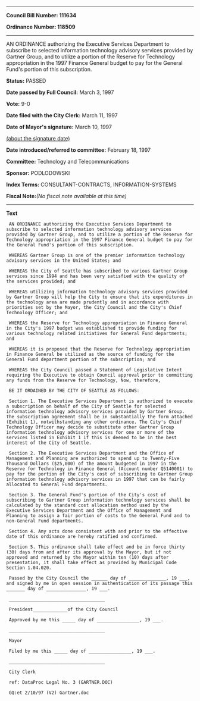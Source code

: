 

********

**Council Bill Number: 111634**
   
**Ordinance Number: 118509**
********

 AN ORDINANCE authorizing the Executive Services Department to subscribe to selected information technology advisory services provided by Gartner Group, and to utilize a portion of the Reserve for Technology appropriation in the 1997 Finance General budget to pay for the General Fund's portion of this subscription.

**Status:** PASSED
   
**Date passed by Full Council:** March 3, 1997
   
**Vote:** 9-0
   
**Date filed with the City Clerk:** March 11, 1997
   
**Date of Mayor's signature:** March 10, 1997
   
[(about the signature date)](/~public/approvaldate.htm)
   
   
   
**Date introduced/referred to committee:** February 18, 1997
   
**Committee:** Technology and Telecommunications
   
**Sponsor:** PODLODOWSKI
   
   
**Index Terms:** CONSULTANT-CONTRACTS, INFORMATION-SYSTEMS

**Fiscal Note:**_(No fiscal note available at this time)_

********

**Text**
   
```
 AN ORDINANCE authorizing the Executive Services Department to subscribe to selected information technology advisory services provided by Gartner Group, and to utilize a portion of the Reserve for Technology appropriation in the 1997 Finance General budget to pay for the General Fund's portion of this subscription.

 WHEREAS Gartner Group is one of the premier information technology advisory services in the United States; and

 WHEREAS the City of Seattle has subscribed to various Gartner Group services since 1994 and has been very satisfied with the quality of the services provided; and

 WHEREAS utilizing information technology advisory services provided by Gartner Group will help the City to ensure that its expenditures in the technology area are made prudently and in accordance with priorities set by the Mayor, the City Council and the City's Chief Technology Officer; and

 WHEREAS the Reserve for Technology appropriation in Finance General in the City's 1997 budget was established to provide funding for various technology related initiatives for General Fund departments; and

 WHEREAS it is proposed that the Reserve for Technology appropriation in Finance General be utilized as the source of funding for the General Fund department portion of the subscription; and

 WHEREAS the City Council passed a Statement of Legislative Intent requiring the Executive to obtain Council approval prior to committing any funds from the Reserve for Technology, Now, therefore,

 BE IT ORDAINED BY THE CITY OF SEATTLE AS FOLLOWS:

 Section 1. The Executive Services Department is authorized to execute a subscription on behalf of the City of Seattle for selected information technology advisory services provided by Gartner Group. The subscription agreement shall be in substantially the form attached (Exhibit 1), notwithstanding any other ordinance. The City's Chief Technology Officer may decide to substitute other Gartner Group information technology advisory services for one or more of the services listed in Exhibit 1 if this is deemed to be in the best interest of the City of Seattle.

 Section 2. The Executive Services Department and the Office of Management and Planning are authorized to spend up to Twenty-Five Thousand Dollars ($25,000) of the amount budgeted in 1997 in the Reserve for Technology in Finance General (Account number Q5140001) to pay for the portion of the City's cost of subscribing to Gartner Group information technology advisory services in 1997 that can be fairly allocated to General Fund departments.

 Section 3. The General Fund's portion of the City's cost of subscribing to Gartner Group information technology services shall be calculated by the standard cost allocation method used by the Executive Services Department and the Office of Management and Planning to assign a fair portion of costs to the General Fund and to non-General Fund departments.

 Section 4. Any acts done consistent with and prior to the effective date of this ordinance are hereby ratified and confirmed.

 Section 5. This ordinance shall take effect and be in force thirty (30) days from and after its approval by the Mayor, but if not approved and returned by the Mayor within ten (10) days after presentation, it shall take effect as provided by Municipal Code Section 1.04.020.

 Passed by the City Council the ______ day of ______________, 19 ___, and signed by me in open session in authentication of its passage this _______ day of _______________, 19 ___.

 ____________________________________

 President_____________of the City Council

 Approved by me this _____ day of ________________, 19 ___.

 ____________________________________

 Mayor

 Filed by me this _____ day of ________________, 19 ___.

 ____________________________________

 City Clerk

 ref: DataProc Legal No. 3 (GARTNER.DOC)

 GQ:et 2/10/97 (V2) Gartner.doc

```
